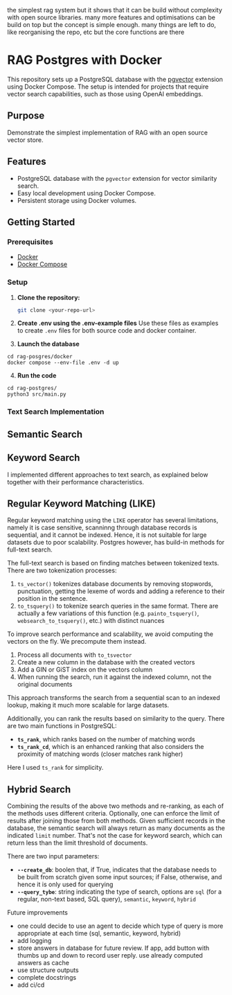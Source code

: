 the simplest rag system but it shows that it can be build without complexity with open source libraries.
many more features and optimisations can be build on top but the concept is simple enough.
many things are left to do, like reorganising the repo, etc but the core functions are there

# RAG Postgres with Docker

This repository sets up a PostgreSQL database with the [pgvector](https://github.com/pgvector/pgvector) extension using Docker Compose. The setup is intended for projects that require vector search capabilities, such as those using OpenAI embeddings.

## Purpose

Demonstrate the simplest implementation of RAG with an open source vector store.

## Features

- PostgreSQL database with the `pgvector` extension for vector similarity search.
- Easy local development using Docker Compose.
- Persistent storage using Docker volumes.

## Getting Started

### Prerequisites

- [Docker](https://www.docker.com/)
- [Docker Compose](https://docs.docker.com/compose/)

### Setup

1. **Clone the repository:**
   ```sh
   git clone <your-repo-url>
   
   ```

2. **Create .env using the .env-example files**
Use these files as examples to create `.env` files for both source code and docker container.

3. **Launch the database**
```
cd rag-posgres/docker
docker compose --env-file .env -d up
```

4. **Run the code**
```
cd rag-postgres/
python3 src/main.py
```

### Text Search Implementation

## Semantic Search
## Keyword Search
I implemented different approaches to text search, as explained below together with their performance characteristics.

## Regular Keyword Matching (LIKE)

Regular keyword matching using the `LIKE` operator has several limitations, namely it is case sensitive, scanninng through database records is sequential, and it cannot be indexed.
Hence, it is not suitable for large datasets due to poor scalability. Postgres however, has build-in methods for full-text search.

The full-text search is based on finding matches between tokenized texts.
There are two tokenization processes:
1. `ts_vector()` tokenizes database documents by removing stopwords, punctuation, getting the lexeme of words and adding a reference to their position in the sentence.
2. `to_tsquery()` to tokenize search queries in the same format. There are actually a few variations of this function (e.g. `painto_tsquery()`, `websearch_to_tsquery()`, etc.) with distinct nuances

To improve search performance and scalability, we avoid computing the vectors on the fly. We precompute them instead. 
1. Process all documents with `to_tsvector`
2. Create a new column in the database with the created vectors
3. Add a GIN or GiST index on the vectors column
4. When running the search, run it against the indexed column, not the original documents

This approach transforms the search from a sequential scan to an indexed lookup, making it much more scalable for large datasets.

Additionally, you can rank the results based on similarity to the query. There are two main functions in PostgreSQL:

- **`ts_rank`**, which ranks based on the number of matching words
- **`ts_rank_cd`**, which is an enhanced ranking that also considers the proximity of matching words (closer matches rank higher)

Here I used `ts_rank` for simplicity.

## Hybrid Search
Combining the results of the above two methods and re-ranking, as each of the methods uses different criteria.
Optionally, one can enforce the limit of results after joining those from both methods.
Given sufficient records in the database, the semantic search will always return as many documents as the indicated `limit` number. That's not the case for keyword search, which can return less than the limit threshold of documents.

There are two input parameters:
- **`--create_db`**: boolen that, if True, indicates that the database needs to be built from scratch given some input sources; if False, otherwise, and hence it is only used for querying
- **`--query_tybe`**: string indicating the type of search, options are `sql` (for a regular, non-text based, SQL query), `semantic`, `keyword`, `hybrid`

Future improvements
- one could decide to use an agent to decide which type of query is more appropriate at each time (sql, semantic, keyword, hybrid)
- add logging
- store answers in database for future review. If app, add button with thumbs up and down to record user reply. use already computed answers as cache
- use structure outputs
- complete docstrings
- add ci/cd
